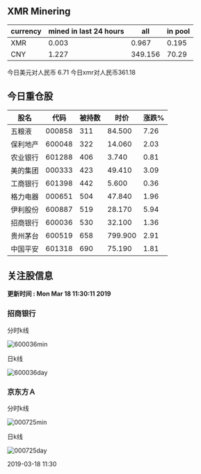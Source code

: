 ## XMR Minering

|currency|mined in last 24 hours|all|in pool|
|---|---|---|---|
|XMR|0.003|0.967|0.195|
|CNY|1.227|349.156|70.29|

今日美元对人民币 6.71	今日xmr对人民币361.18


## 今日重仓股 

|股名|代码|被持数|时价|涨跌%|
|---|---|---|---|---|
|五粮液|000858|311|84.500|7.26|
|保利地产|600048|322|14.060|2.03|
|农业银行|601288|406|3.740|0.81|
|美的集团|000333|423|49.410|3.09|
|工商银行|601398|442|5.600|0.36|
|格力电器|000651|504|47.840|1.96|
|伊利股份|600887|519|28.170|5.94|
|招商银行|600036|530|32.100|1.36|
|贵州茅台|600519|658|799.900|2.91|
|中国平安|601318|690|75.190|1.81|

## 关注股信息
**更新时间 : Mon Mar 18 11:30:11 2019**
### 招商银行 
分时k线

![600036min](http://image.sinajs.cn/newchart/min/n/sh600036.gif)

日k线

![600036day](http://image.sinajs.cn/newchart/daily/n/sh600036.gif)

### 京东方Ａ 
分时k线

![000725min](http://image.sinajs.cn/newchart/min/n/sz000725.gif)

日k线

![000725day](http://image.sinajs.cn/newchart/daily/n/sz000725.gif)

2019-03-18 11:30